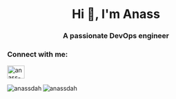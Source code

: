 

<!--
**Anassdah/Anassdah** is a ✨ _special_ ✨ repository because its `README.md` (this file) appears on your GitHub profile.

Here are some ideas to get you started:

- 🔭 I’m currently working on ...
- 🌱 I’m currently learning ...
- 👯 I’m looking to collaborate on ...
- 🤔 I’m looking for help with ...
- 💬 Ask me about ...
- 📫 How to reach me: ...
- 😄 Pronouns: ...
- ⚡ Fun fact: ...
-->
<h1 align="center">Hi 👋, I'm Anass</h1>
<h3 align="center">A passionate DevOps engineer</h3>
<h3 align="left">Connect with me:</h3>
<p align="left">
<a href="https://linkedin.com/in/anass-dahchour" target="blank"><img align="center" src="https://raw.githubusercontent.com/rahuldkjain/github-profile-readme-generator/master/src/images/icons/Social/linked-in-alt.svg" alt="anass-dahchour" height="30" width="40" /></a>
</p>

<p><img align="left" src="https://github-readme-stats.vercel.app/api/top-langs?username=anassdah&show_icons=true&locale=en&layout=compact" alt="anassdah" /></p>


<p><img align="center" src="https://github-readme-streak-stats.herokuapp.com/?user=anassdah&" alt="anassdah" /></p>

